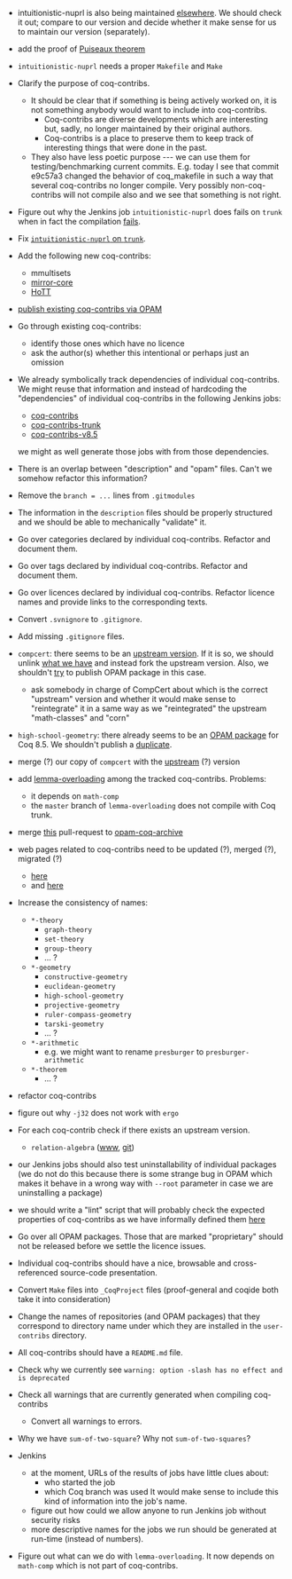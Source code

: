 - intuitionistic-nuprl is also being maintained [elsewhere](https://github.com/vrahli/NuprlInCoq). We should check it out; compare to our version and decide whether it make sense for us to maintain our version (separately).
 - add the proof of [Puiseaux theorem](https://scm.gforge.inria.fr/anonscm/git/puiseuxth/puiseuxth.git)
 - `intuitionistic-nuprl` needs a proper `Makefile` and `Make`
 - Clarify the purpose of coq-contribs.
   - It should be clear that if something is being actively worked on,
     it is not something anybody would want to include into coq-contribs.
     - Coq-contribs are diverse developments which are interesting but, sadly, no longer maintained by their original authors.
     - Coq-contribs is a place to preserve them to keep track of interesting things that were done in the past.
   - They also have less poetic purpose --- we can use them for testing/benchmarking current commits.
     E.g. today I see that commit e9c57a3 changed the behavior of coq_makefile in such a way that several
     coq-contribs no longer compile. Very possibly non-coq-contribs will not compile also
     and we see that something is not right.
 - Figure out why the Jenkins job `intuitionistic-nuprl` does fails on `trunk` when in fact the compilation [fails](https://ci.inria.fr/coq/job/bench-intuitionistic-nuprl/34/console).
 - Fix [`intuitionistic-nuprl` on `trunk`](https://ci.inria.fr/coq/job/bench-intuitionistic-nuprl/34/console).
 - Add the following new coq-contribs:
   - mmultisets
   - [mirror-core](https://github.com/coq-contribs/coq-contribs/issues/1)
   - [HoTT](https://github.com/coq-contribs/coq-contribs/issues/2)
 - [publish existing coq-contribs via OPAM](https://github.com/coq/opam-coq-archive/pull/72)
 - Go through existing coq-contribs:
   - identify those ones which have no licence
   - ask the author(s) whether this intentional or perhaps just an omission
 - We already symbolically track dependencies of individual coq-contribs. We might reuse that information and instead of hardcoding the "dependencies" of individual coq-contribs in the following Jenkins jobs:
   - [coq-contribs](https://ci.inria.fr/coq/view/coq-contribs/job/coq-contribs/)
   - [coq-contribs-trunk](https://ci.inria.fr/coq/view/coq-contribs/job/coq-contribs-trunk/)
   - [coq-contribs-v8.5](https://ci.inria.fr/coq/view/coq-contribs/job/coq-contribs-v8.5/)
   
   we might as well generate those jobs with from those dependencies.
 - There is an overlap between "description" and "opam" files. Can't we somehow refactor this information?
 - Remove the `branch = ...` lines from `.gitmodules`
 - The information in the `description` files should be properly structured and we should be able to mechanically "validate" it.
 - Go over categories declared by individual coq-contribs. Refactor and document them.
 - Go over tags declared by individual coq-contribs. Refactor and document them.
 - Go over licences declared by individual coq-contribs. Refactor licence names and provide links to the corresponding texts.
 - Convert `.svnignore` to `.gitignore`.
 - Add missing `.gitignore` files.
 - `compcert`: there seems to be an [upstream version](https://github.com/coq/opam-coq-archive/blob/master/released/packages/coq-compcert/coq-compcert.2.6.0/opam). If it is so, we should unlink [what we have](https://github.com/coq-contribs/compcert/tree/master) and instead fork the upstream version. Also, we shouldn't [try](https://github.com/matej-kosik/opam-coq-archive/tree/master/released/packages/coq-compcert/coq-compcert.8.5.0) to publish OPAM package in this case.
   - ask somebody in charge of CompCert about which is the correct "upstream" version
     and whether it would make sense to "reintegrate" it in a same way as we "reintegrated"
     the upstream "math-classes" and "corn"
 - `high-school-geometry`: there already seems to be an [OPAM package](https://github.com/matej-kosik/opam-coq-archive/tree/master/released/packages/coq-high-school-geometry/coq-high-school-geometry.1.0.0) for Coq 8.5. We shouldn't publish a [duplicate](https://github.com/matej-kosik/opam-coq-archive/tree/master/released/packages/coq-high-school-geometry/coq-high-school-geometry.8.5.0).
 - merge (?) our copy of `compcert` with the [upstream](https://github.com/AbsInt/CompCert) (?) version
 - add [lemma-overloading](https://github.com/coq-contribs/lemma-overloading) among the tracked coq-contribs. Problems:
   - it depends on `math-comp`
   - the `master` branch of `lemma-overloading` does not compile with Coq trunk.
 - merge [this](https://github.com/coq/opam-coq-archive/pull/72) pull-request to [opam-coq-archive](https://github.com/coq/opam-coq-archive)
 - web pages related to coq-contribs need to be updated (?), merged (?), migrated (?)
   - [here](http://www.lix.polytechnique.fr/coq/pylons/contribs/index)
   - and [here](http://coq.inria.fr/opam/www/archive.html)
 - Increase the consistency of names:
   - `*-theory` 
     - `graph-theory`
     - `set-theory`
     - `group-theory`
     - ... ?
   - `*-geometry`
     - `constructive-geometry`
     - `euclidean-geometry`
     - `high-school-geometry`
     - `projective-geometry`
     - `ruler-compass-geometry`
     - `tarski-geometry`
     - ... ?
   - `*-arithmetic`
     - e.g. we might want to rename `presburger` to `presburger-arithmetic`
   - `*-theorem`
     - ... ?
 - refactor coq-contribs
 - figure out why `-j32` does not work with `ergo`
 - For each coq-contrib check if there exists an upstream version.
   - `relation-algebra` ([www](http://perso.ens-lyon.fr/damien.pous/ra/), [git](https://github.com/damien-pous/relation-algebra))
 - our Jenkins jobs should also test uninstallability of individual packages
   (we do not do this because there is some strange bug in OPAM which makes it behave in a wrong way with `--root` parameter in case we are uninstalling a package)
 - we should write a "lint" script that will probably check the expected properties of coq-contribs as we have informally defined them [here](https://github.com/coq-contribs/coq-contribs/blob/master/FAQ.md#what-are-the-common-properties-of-all-coq-contribs)
 - Go over all OPAM packages. Those that are marked "proprietary" should not be released before we settle the licence issues.
 - Individual coq-contribs should have a nice, browsable and cross-referenced source-code presentation.
 - Convert `Make` files into `_CoqProject` files (proof-general and coqide both take it into consideration)
 - Change the names of repositories (and OPAM packages) that they correspond to directory name under which they are installed in the `user-contribs` directory.
 - All coq-contribs should have a `README.md` file.
 - Check why we currently see `warning: option -slash has no effect and is deprecated`
 - Check all warnings that are currently generated when compiling coq-contribs
   - Convert all warnings to errors.
 - Why we have `sum-of-two-square`? Why not `sum-of-two-squares`?
 - Jenkins
   - at the moment, URLs of the results of jobs have little clues about:
     - who started the job
     - which Coq branch was used
     It would make sense to include this kind of information into the job's name.
   - figure out how could we allow anyone to run Jenkins job without security risks
   - more descriptive names for the jobs we run should be generated at run-time (instead of numbers).
 - Figure out what can we do with `lemma-overloading`. It now depends on `math-comp` which is not part of coq-contribs.

